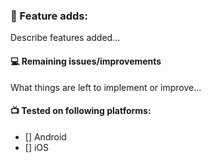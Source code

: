 ### 📌 Feature adds:

Describe features added...

#### 💻 Remaining issues/improvements

What things are left to implement or improve...

#### 📺 Tested on following platforms:
- [] Android
- [] iOS
